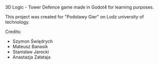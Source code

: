 3D Logic - Tower Defence game made in Godot4 for learning purposes.

This project was created for "Podstawy Gier" on Lodz university of technology.

Credits:
- Szymon Świędrych
- Mateusz Banasik
- Stanisław Jarecki
- Anastazja Załataja
